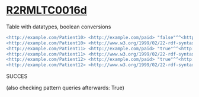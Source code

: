 
# [R2RMLTC0016d](https://www.w3.org/TR/rdb2rdf-test-cases/#R2RMLTC0016d)
Table with datatypes, boolean conversions

```diff
<http://example.com/Patient10> <http://example.com/paid> "false"^^<http://www.w3.org/2001/XMLSchema#boolean> .
<http://example.com/Patient10> <http://www.w3.org/1999/02/22-rdf-syntax-ns#type> <http://xmlns.com/foaf/0.1/Person> .
<http://example.com/Patient11> <http://example.com/paid> "true"^^<http://www.w3.org/2001/XMLSchema#boolean> .
<http://example.com/Patient11> <http://www.w3.org/1999/02/22-rdf-syntax-ns#type> <http://xmlns.com/foaf/0.1/Person> .
<http://example.com/Patient12> <http://example.com/paid> "true"^^<http://www.w3.org/2001/XMLSchema#boolean> .
<http://example.com/Patient12> <http://www.w3.org/1999/02/22-rdf-syntax-ns#type> <http://xmlns.com/foaf/0.1/Person> .
```

SUCCES

(also checking pattern queries afterwards: True)
